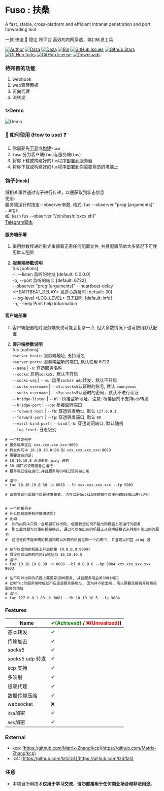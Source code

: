 # Fuso : 扶桑

A fast, stable, cross-platform and efficient intranet penetration and port forwarding tool

一款 快速 🚀 稳定 跨平台 高效的内网穿透，端口转发工具

[![Author](https://img.shields.io/badge/Author-editso-blueviolet)](https://github.com/editso)
[![Daza](https://img.shields.io/badge/Misc-1x2Bytes-blueviolet)](https://github.com/B1eed)
[![Daza](https://img.shields.io/badge/Misc-ifishzz-blueviolet)](https://github.com/ifishzz)
[![Bin](https://img.shields.io/badge/Fuso-Bin-ff69b4)](https://github.com/editso/fuso/releases)
[![GitHub issues](https://img.shields.io/github/issues/editso/fuso)](https://github.com/editso/fuso/issues)
[![Github Stars](https://img.shields.io/github/stars/editso/fuso)](https://github.com/editso/fuso)
[![GitHub forks](https://img.shields.io/github/forks/editso/fuso)](https://github.com/editso/fuso)
[![GitHub license](https://img.shields.io/github/license/editso/fuso)](https://github.com/editso/fuso)
[![Downloads](https://img.shields.io/github/downloads/editso/fuso/total?label=Release%20Download)](https://github.com/editso/fuso/releases/latest)

### 待完善的功能
1. webhook
2. web管理面板
3. 正向代理
4. 流转发

### ✨Demo

![Demo](demo/demo.gif)

### 👀 如何使用 (How to use) ❓

1. 你需要先[下载](https://github.com/editso/fuso/releases/latest)或[构建](#Build)`Fuso`
2. `fuso` 分为客户端(`fuc`)与服务端(`fus`)
3. 将你下载或构建好的`fus`程序[部署](#服务端部署)到服务器
4. 将你下载或构建好的`fuc`程序[部署](#客户端部署)到你需要穿透的电脑上


### 钩子(`Hook`)
将相关事件通过钩子进行传递，以便获取到状态信息  
使用:  
服务端运行时指定--observer参数, 格式: fus --observer "prog:[arguments]" ...args  
如: `bash` fus --observer "/bin/bash:[xxxx.sh]"  
[Telegram脚本](/scripts/telegram.sh)

#### 服务端部署

1. 采用参数传递的形式来部署无需任何配置文件, 并且配置简单大多情况下可使用默认配置

2. **服务端参数说明**  
   fus [options]  
   -l, --listen <LISTEN> 监听的地址 [default: 0.0.0.0]  
   -p, --port <PORT> 监听的端口 [default: 6722]  
   --observer "prog:[arguments]"
   --heartbeat-delay <HEARTBEAT_DELAY> 发送心跳延时 [default: 30]  
   --log-level <LOG_LEVEL> 日志级别 [default: info]  
   -h, --help Print help information

#### 客户端部署

1. 客户端配置相对服务端来说可能会复杂一点, 但大多数情况下也可使用默认配置

2. **客户端参数说明**  
   fuc [options] <server-host> <server-port>  
   `<server-host>`: 服务端地址, 支持域名  
   `<server-port>`: 服务端监听的端口, 默认使用 6722  
   `--name` | `-n`: 穿透服务名称  
   `--socks`: 启用`socks5`，默认不开启  
   `--socks-udp` | `--su`: 启用`socks5 udp`转发，默认不开启  
   `--socks-username` | `--s5u`: `socks5`认证时的账号, 默认 `anonymous`  
   `--socks-username` | `--s5p`: `socks5`认证时的密码，默认不进行认证  
   `--bridge-listen` | `--bl` : 桥接监听地址，注意: 桥接目前不支持`udp`转发  
   `--bridge-port` | `--bp`: 桥接监听端口  
   `--forward-host` | `--fh`: 穿透转发地址, 默认 `127.0.0.1`  
   `--forward-port` | `--fp`: 穿透转发端口, 默认 `80`  
   `--visit-bind-port` | `--bind` | `-b`: 穿透访问端口, 默认随机  
   `--log-level`: 日志级别

```
# 一个转发例子
# 服务端绑定在 xxx.xxx.xxx.xxx:9003
# 转发内网中 10.10.10.8:80 到 xxx.xxx.xxx.xxx:8080
# 需要注意的是:
# 10.10.10.8 必须是能 ping 通的
# 80 端口必须有服务在运行
# 服务端已经在运行,并且服务端80端口没有被占用

# 运行:
> fuc 10.10.10.8 80 -b 8080 --fh xxx.xxx.xxx.xxx --fp 9003

# 该命令运行后既可以是转发模式, 也可以是Socks5模式都可以使用8080端口进行访问


# 一个桥接例子
# 什么时候能用到桥接模式呢?
# 比如:
#  你的内网中只有一台机器可以出网, 但是我想访问不能出网机器上所运行的服务
#  那么此时就可以使用桥接模式, 通过可以在出网的机器上开启桥接模式来转发不能出网的服务
#  前提是你不能出网的机器和可以出网的机器在同一个内网中, 并且可以相互 ping 通

# 在可以出网的机器上开启桥接 (0.0.0.0:9004)
# 假设可以出网的内网ip地址为 10.10.10.5
# 运行:
> fuc 10.10.10.8 80 -b 8080 --bl 0.0.0.0 --bp 9004 xxx.xxx.xxx.xxx 9003

# 在不可以出网的机器上需要穿透80服务, 并且服务端监听8081端口
# 此时fuc的服务端地址就不应该是服务器地址, 因为并不能出网, 所以需要连接到开启桥接服务的地址
# 运行:
> fuc 127.0.0.1 80 -b 8081 --fh 10.10.10.5 --fp 9004

```

### Features

| Name            | <font color="green">✔(Achieved)</font> / <font color="red">❌(Unrealized)</font>) |
| --------------- | --------------------------------------------------------------------------------- |
| 基本转发        | <font color="green">✔</font>                                                      |
| 传输加密        | <font color="green">✔</font>                                                      |
| socks5          | <font color="green">✔</font>                                                      |
| socks5 udp 转发 | <font color="green">✔</font>                                                      |
| kcp 支持        | <font color="green">✔<font>                                                       |
| 多映射          | <font color="green">✔</font>                                                      |
| 级联代理        | <font color="green">✔</font>                                                      |
| 数据传输压缩    | <font color="green">✔</font>                                                      |
| websocket       | <font color="">❌</font>                                                      |
| `Rsa`加密       | <font color="green">✔</font>                                                      |
| `Aes`加密       | <font color="green">✔</font>                                                      |


### External

- kcp: [https://github.com/Matrix-Zhang/kcp](https://github.com/Matrix-Zhang/kcp)
- lz4: [https://github.com/lz4/lz4](https://github.com/lz4/lz4)

### 注意

- 本项目所用技术**仅用于学习交流**，**请勿直接用于任何商业场合和非法用途**。
